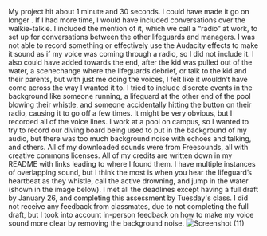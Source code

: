 My project hit about 1 minute and 30 seconds. I could have made it go on longer . If I had more time, I would have included conversations 
over the walkie-talkie. I included the mention of it, which we call a “radio” at work, to set up for conversations between the other lifeguards and managers. 
I was not able to record something or effectively use the Audacity effects to make it sound as if my voice was coming through a radio, so I did not include it. 
I also could have added towards the end, after the kid was pulled out of the water, a scenechange where the lifeguards debrief, or talk to the kid and their parents,
but with just me doing the voices, I felt like it wouldn’t have come across the way I wanted it to.
I tried to include discrete events in the background like someone running, a lifeguard at the other end of the pool blowing their whistle, and someone 
accidentally hitting the button on their radio, causing it to go off a few times. It might be very obvious, but I recorded all of the voice lines. 
I work at a pool on campus, so I wanted to try to record our diving board being used to put  in the background of my audio, but there was too much background noise with echoes and talking, and others.
All of my downloaded sounds were from Freesounds, all with creative commons licenses. All of my credits are written down in my README with links leading 
to where I found them. I have multiple instances of overlapping sound, but I think the most is when you hear the lifeguard’s heartbeat as they whistle, 
call the active drowning, and jump in the water (shown in the image below). I met all the deadlines except having a full draft by January 26, and completing this assessment by Tuesday's class. 
I did not receive any feedback from classmates, due to not completing the full draft, but I took into account in-person feedback on how to make my voice sound more clear
by removing the background noise.
![Screenshot (11)](https://user-images.githubusercontent.com/122410827/218349930-55ccaf42-4190-4544-90cc-cf81c6fa1221.png)

